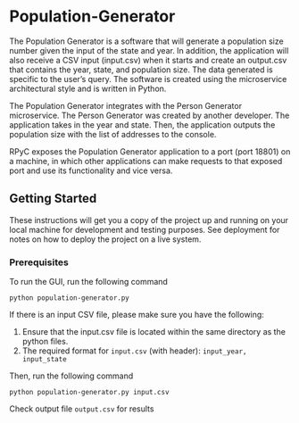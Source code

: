 # Population-Generator
The Population Generator is a software that will generate a population size number given the
input of the state and year. In addition, the application will also receive a CSV input (input.csv)
when it starts and create an output.csv that contains the year, state, and population size. The data
generated is specific to the user’s query. The software is created using the microservice architectural style and
is written in Python.

The Population Generator integrates with the Person Generator microservice. The Person
Generator was created by another developer. The application takes in the year and state. Then,
the application outputs the population size with the list of addresses  to the console.

RPyC exposes the Population Generator application to a port (port 18801) on a machine, in
which other applications can make requests to that exposed port and use its functionality and
vice versa.

## Getting Started
These instructions will get you a copy of the project up and running on your local machine for development and testing purposes. See deployment for notes on how to deploy the project on a live system.

### Prerequisites
To run the GUI, run the following command
```
python population-generator.py
```

If there is an input CSV file, please make sure you have the following:
1. Ensure that the input.csv file is located within the same directory as the python files.
2. The required format for ```input.csv``` (with header): ```input_year, input_state```

Then, run the following command 
```
python population-generator.py input.csv
```
Check output file ```output.csv``` for results
